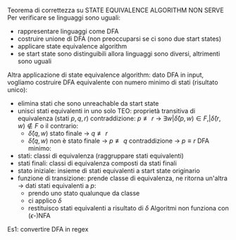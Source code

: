 Teorema di correttezza su STATE EQUIVALENCE ALGORITHM NON SERVE
Per verificare se linguaggi sono uguali:
- rappresentare linguaggi come DFA
- costruire unione di DFA (non preoccuparsi se ci sono due start states)
- applicare state equivalence algorithm
- se start state sono distinguibili allora linguaggi sono diversi, altrimenti sono uguali

Altra applicazione di state equivalence algorithm: dato DFA in input, vogliamo costruire DFA equivalente con numero minimo di stati (risultato unico):
- elimina stati che sono unreachable da start state
- unisci stati equivalenti in uno solo
TEO: proprietà transitiva di equivalenza (stati $p,q,r$)
	contraddizione: $p \not\equiv r$ -> $\exists w | \hat{\delta}(p,w)\in F, | \hat{\delta}(r,w)\notin F$ o il contrario:
	- $\hat{\delta}(q,w)$ stato finale -> $q\not\equiv r$
	- $\hat{\delta}(q,w)$ non è stato finale -> $p\not\equiv q$
	contraddizione -> $p\equiv r$
DFA minimo:
- stati: classi di equivalenza (raggruppare stati equivalenti)
- stati finali: classi di equivalenza composti da stati finali
- stato iniziale: insieme di stati equivalenti a start state originario
- funzione di transizione: prende classe di equivalenza, ne ritorna un'altra -> dati stati equivalenti a $p$:
	- prendo uno stato qualunque da classe
	- ci applico $\delta$
	- restituisco stati equivalenti a risultato di $\delta$
Algoritmi non funziona con ($\epsilon$-)NFA

Es1:
	convertire DFA in regex